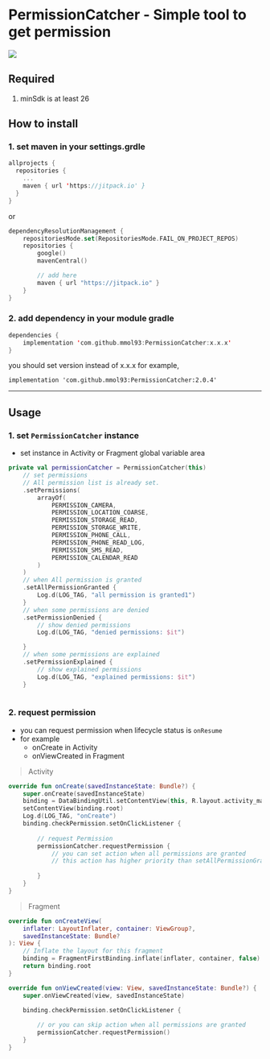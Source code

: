 # PermissionCatcher - Simple tool to get permission

[![](https://jitpack.io/v/mmol93/PermissionCatcher.svg)](https://jitpack.io/#mmol93/PermissionCatcher)

## Required
1. minSdk is at least 26

## How to install

### 1. set maven in your settings.grdle
``` kotlin 
allprojects {
  repositories {
    ...
    maven { url 'https://jitpack.io' }
  }
}
```

or 

``` kotlin
dependencyResolutionManagement {
    repositoriesMode.set(RepositoriesMode.FAIL_ON_PROJECT_REPOS)
    repositories {
        google()
        mavenCentral()

        // add here
        maven { url "https://jitpack.io" }
    }
}
```

### 2. add dependency in your module gradle
``` kotlin
dependencies {
    implementation 'com.github.mmol93:PermissionCatcher:x.x.x'
}
```
you should set version instead of x.x.x
for example,

`implementation 'com.github.mmol93:PermissionCatcher:2.0.4'`

---------

## Usage
### 1. set `PermissionCatcher` instance
* set instance in Activity or Fragment global variable area

``` kotlin
private val permissionCatcher = PermissionCatcher(this)
    // set permissions
    // All permission list is already set.
    .setPermissions(
        arrayOf(
            PERMISSION_CAMERA,
            PERMISSION_LOCATION_COARSE,
            PERMISSION_STORAGE_READ,
            PERMISSION_STORAGE_WRITE,
            PERMISSION_PHONE_CALL,
            PERMISSION_PHONE_READ_LOG,
            PERMISSION_SMS_READ,
            PERMISSION_CALENDAR_READ
        )
    )
    // when All permission is granted
    .setAllPermissionGranted {
        Log.d(LOG_TAG, "all permission is granted1")
    }
    // when some permissions are denied
    .setPermissionDenied {
        // show denied permissions
        Log.d(LOG_TAG, "denied permissions: $it")

    }
    // when some permissions are explained
    .setPermissionExplained {
        // show explained permissions
        Log.d(LOG_TAG, "explained permissions: $it")
    }
        
```

### 2. request permission
* you can request permission when lifecycle status is `onResume`
* for example
   * onCreate in Activity
   * onViewCreated in Fragment

> Activity
``` kotlin
override fun onCreate(savedInstanceState: Bundle?) {
    super.onCreate(savedInstanceState)
    binding = DataBindingUtil.setContentView(this, R.layout.activity_main)
    setContentView(binding.root)
    Log.d(LOG_TAG, "onCreate")
    binding.checkPermission.setOnClickListener {
    
        // request Permission
        permissionCatcher.requestPermission {
            // you can set action when all permissions are granted
            // this action has higher priority than setAllPermissionGranted function.
            
        }
    }
}
```

> Fragment
``` kotlin
override fun onCreateView(
    inflater: LayoutInflater, container: ViewGroup?,
    savedInstanceState: Bundle?
): View {
    // Inflate the layout for this fragment
    binding = FragmentFirstBinding.inflate(inflater, container, false)
    return binding.root
}

override fun onViewCreated(view: View, savedInstanceState: Bundle?) {
    super.onViewCreated(view, savedInstanceState)

    binding.checkPermission.setOnClickListener {
    
        // or you can skip action when all permissions are granted
        permissionCatcher.requestPermission()
    }
}
```
